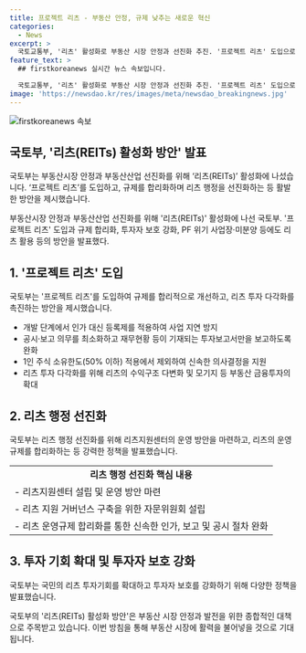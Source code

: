 ```yaml
---
title: 프로젝트 리츠 - 부동산 안정, 규제 낮추는 새로운 혁신
categories:
  - News
excerpt: >
  국토교통부, '리츠' 활성화로 부동산 시장 안정과 선진화 추진. '프로젝트 리츠' 도입으로 개발단계 규제 합리화, 공공지원민간임대리츠 추진, 미분양 주택 매입해 나가는 방침 발표. 투자 다각화와 신도시 개발 지원, 리츠 행정 선진화, 투자자 보호 강화, PF 위기 사업장·미분양에도 활용 등 다양한 정책들을 펼친다. 규제 합리화, 투자자 보호 강화, PF위기 사업장·미분양 활용 등을 통해 부동산 시장 안정과 발전을 위한 방안이다.
feature_text: >
  ## firstkoreanews 실시간 뉴스 속보입니다.

  국토교통부, '리츠' 활성화로 부동산 시장 안정과 선진화 추진. '프로젝트 리츠' 도입으로 개발단계 규제 합리화, 공공지원민간임대리츠 추진, 미분양 주택 매입해 나가는 방침 발표. 투자 다각화와 신도시 개발 지원, 리츠 행정 선진화, 투자자 보호 강화, PF 위기 사업장·미분양에도 활용 등 다양한 정책들을 펼친다. 규제 합리화, 투자자 보호 강화, PF위기 사업장·미분양 활용 등을 통해 부동산 시장 안정과 발전을 위한 방안이다.
image: 'https://newsdao.kr/res/images/meta/newsdao_breakingnews.jpg'
---
```


<p><img src="https://newsdao.kr/res/images/meta/newsdao_breakingnews.jpg" alt="firstkoreanews 속보" /></p>

<h2 data-ke-size="size26">국토부, '리츠(REITs) 활성화 방안' 발표</h2>

<p>국토부는 부동산시장 안정과 부동산산업 선진화를 위해 ‘리츠(REITs)’ 활성화에 나섰습니다. ‘프로젝트 리츠’를 도입하고, 규제를 합리화하며 리츠 행정을 선진화하는 등 활발한 방안을 제시했습니다.</p>

<p data-ke-size="size16">부동산시장 안정과 부동산산업 선진화를 위해 '리츠(REITs)' 활성화에 나선 국토부. '프로젝트 리츠' 도입과 규제 합리화, 투자자 보호 강화, PF 위기 사업장·미분양 등에도 리츠 활용 등의 방안을 발표했다.</p>

<h2 data-ke-size="size24">1. '프로젝트 리츠' 도입</h2>

<p>국토부는 '프로젝트 리츠'를 도입하여 규제를 합리적으로 개선하고, 리츠 투자 다각화를 촉진하는 방안을 제시했습니다.</p>

<ul>
  <li>개발 단계에서 인가 대신 등록제를 적용하여 사업 지연 방지</li>
  <li>공시·보고 의무를 최소화하고 재무현황 등이 기재되는 투자보고서만을 보고하도록 완화</li>
  <li>1인 주식 소유한도(50% 이하) 적용에서 제외하여 신속한 의사결정을 지원</li>
  <li>리츠 투자 다각화를 위해 리츠의 수익구조 다변화 및 모기지 등 부동산 금융투자의 확대</li>
</ul>

<h2 data-ke-size="size24">2. 리츠 행정 선진화</h2>

<p>국토부는 리츠 행정 선진화를 위해 리츠지원센터의 운영 방안을 마련하고, 리츠의 운영규제를 합리화하는 등 강력한 정책을 발표했습니다.</p>

<table>
  <tr>
    <td style="text-align: center; height: 17px;"><b>리츠 행정 선진화 핵심 내용</b></td>
  </tr>
  <tr>
    <td style="text-align: left; height: 17px;">- 리츠지원센터 설립 및 운영 방안 마련</td>
  </tr>
  <tr>
    <td style="text-align: left; height: 17px;">- 리츠 지원 거버넌스 구축을 위한 자문위원회 설립</td>
  </tr>
  <tr>
    <td style="text-align: left; height: 17px;">- 리츠 운영규제 합리화를 통한 신속한 인가, 보고 및 공시 절차 완화</td>
  </tr>
</table>

<h2 data-ke-size="size24">3. 투자 기회 확대 및 투자자 보호 강화</h2>

<p>국토부는 국민의 리츠 투자기회를 확대하고 투자자 보호를 강화하기 위해 다양한 정책을 발표했습니다.</p>

<p data-ke-size="size16">국토부의 '리츠(REITs) 활성화 방안'은 부동산 시장 안정과 발전을 위한 종합적인 대책으로 주목받고 있습니다. 이번 방침을 통해 부동산 시장에 활력을 불어넣을 것으로 기대됩니다.</p>

